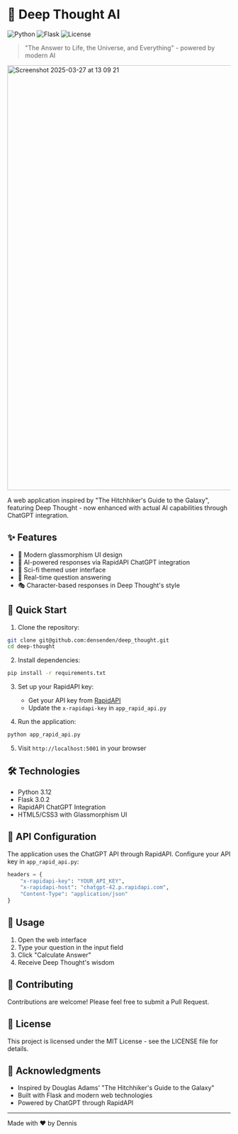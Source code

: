 # 🤖 Deep Thought AI

![Python](https://img.shields.io/badge/Python-3.12-blue.svg)
![Flask](https://img.shields.io/badge/Flask-3.0.2-green.svg)
![License](https://img.shields.io/badge/license-MIT-blue.svg)

> "The Answer to Life, the Universe, and Everything" - powered by modern AI

<img width="960" alt="Screenshot 2025-03-27 at 13 09 21" src="https://github.com/user-attachments/assets/7ae81dcd-3bee-44ae-857a-e46f2037c73e" />


A web application inspired by "The Hitchhiker's Guide to the Galaxy", featuring Deep Thought - now enhanced with actual AI capabilities through ChatGPT integration.

## ✨ Features

- 🎨 Modern glassmorphism UI design
- 🤖 AI-powered responses via RapidAPI ChatGPT integration
- 🌌 Sci-fi themed user interface
- 💬 Real-time question answering
- 🎭 Character-based responses in Deep Thought's style

## 🚀 Quick Start

1. Clone the repository:
```bash
git clone git@github.com:densenden/deep_thought.git
cd deep-thought
```

2. Install dependencies:
```bash
pip install -r requirements.txt
```

3. Set up your RapidAPI key:
   - Get your API key from [RapidAPI](https://rapidapi.com)
   - Update the `x-rapidapi-key` in `app_rapid_api.py`

4. Run the application:
```bash
python app_rapid_api.py
```

5. Visit `http://localhost:5001` in your browser

## 🛠️ Technologies

- Python 3.12
- Flask 3.0.2
- RapidAPI ChatGPT Integration
- HTML5/CSS3 with Glassmorphism UI

## 📝 API Configuration

The application uses the ChatGPT API through RapidAPI. Configure your API key in `app_rapid_api.py`:

```python
headers = {
    "x-rapidapi-key": "YOUR_API_KEY",
    "x-rapidapi-host": "chatgpt-42.p.rapidapi.com",
    "Content-Type": "application/json"
}
```

## 🎯 Usage

1. Open the web interface
2. Type your question in the input field
3. Click "Calculate Answer"
4. Receive Deep Thought's wisdom

## 🤝 Contributing

Contributions are welcome! Please feel free to submit a Pull Request.

## 📜 License

This project is licensed under the MIT License - see the LICENSE file for details.

## 🙏 Acknowledgments

- Inspired by Douglas Adams' "The Hitchhiker's Guide to the Galaxy"
- Built with Flask and modern web technologies
- Powered by ChatGPT through RapidAPI

---
Made with ❤️ by Dennis 
